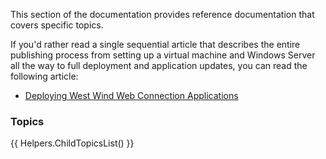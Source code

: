 This section of the documentation provides reference documentation that covers specific topics. 

If you'd rather read a single sequential article that describes the entire publishing process from setting up a virtual machine and Windows Server all the way to full deployment and application updates, you can read the following article:

* [Deploying West Wind Web Connection Applications](https://west-wind.com/wconnect/weblog/ShowEntry.blog?id=956)

### Topics
{{ Helpers.ChildTopicsList() }}